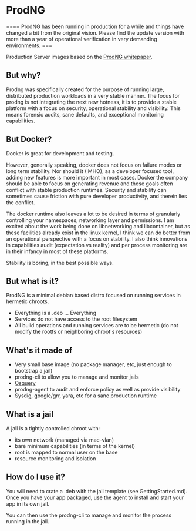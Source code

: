 ProdNG
======

==== ProdNG has been running in production for a while and things have changed a bit from the original vision.
Please find the update version with more than a year of operational verification in very demanding environments. ===

Production Server images based on the [ProdNG whitepaper](docs/ProdNG-WhitePaper.pdf).

## But why?
Prodng was specifically created for the purpose of running large, distributed
production workloads in a very stable manner. The focus for prodng is not
integrating the next new hotness, it is to provide a stable platform with a
focus on security, operational stability and visibility. This means forensic audits,
sane defaults, and exceptional monitoring capabilities.

## But Docker?
Docker is great for development and testing.

However, generally speaking, docker does not focus on failure modes or
long term stability. Nor should it (IMHO), as a developer focused
tool, adding new features is more important in most cases. Docker the company
should be able to focus on generating revenue and those goals often conflict
with stable production runtimes. Security and stability can sometimes cause
friction with pure developer productivity, and therein lies the conflict.

The docker runtime also leaves a lot to be desired in terms of granularly controlling your namespaces,
networking layer and permissions. I am excited about the work being
done on libnetworking and libcontainer, but as these facilities already exist
in the linux kernel, I think we can do better from an operational perspective with
a focus on stability. I also think innovations in capabilities audit (expectation vs reality) and
per process monitoring are in their infancy in most of these platforms. 

Stability is boring, in the best possible ways.

## But what is it?
ProdNG is a minimal debian based distro focused on running services in hermetic chroots.

- Everything is a .deb ... Everything
- Services do not have access to the root filesystem
- All build operations and running services are to be hermetic (do not modify the rootfs or neighboring chroot's resources)

## What's it made of
+ Very small base image (no package manager, etc, just enough to bootstrap a jail) 
+ prodng-cli to allow you to manage and monitor jails
+ [Osquery](https://github.com/facebook/osquery)
+ prodng-agent to audit and enforce policy as well as provide visibility
+ Sysdig, google/grr, yara, etc for a sane production runtime

## What is a jail
A jail is a tightly controlled chroot with:
  - its own network (managed via mac-vlan)
  - bare minimum capabilities (in terms of the kernel)
  - root is mapped to normal user on the base
  - resource monitoring and isolation

## How do I use it?
You will need to crate a .deb with the jail template (see GettingStarted.md).
Once you have your app packaged, use the agent to install and start your app
in its own jail.

You can then use the prodng-cli to manage and monitor the process running in the jail.



